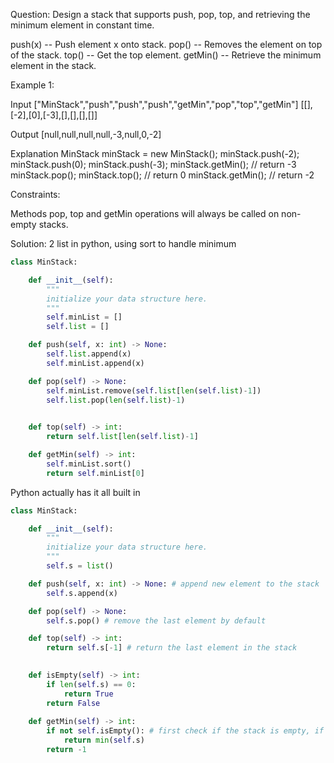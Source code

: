 Question: 
Design a stack that supports push, pop, top, and retrieving the minimum element in constant time.

push(x) -- Push element x onto stack.
pop() -- Removes the element on top of the stack.
top() -- Get the top element.
getMin() -- Retrieve the minimum element in the stack.
 

Example 1:

Input
["MinStack","push","push","push","getMin","pop","top","getMin"]
[[],[-2],[0],[-3],[],[],[],[]]

Output
[null,null,null,null,-3,null,0,-2]

Explanation
MinStack minStack = new MinStack();
minStack.push(-2);
minStack.push(0);
minStack.push(-3);
minStack.getMin(); // return -3
minStack.pop();
minStack.top();    // return 0
minStack.getMin(); // return -2
 

Constraints:

Methods pop, top and getMin operations will always be called on non-empty stacks.

Solution:
2 list in python, using sort to handle minimum
```python
class MinStack:

    def __init__(self):
        """
        initialize your data structure here.
        """
        self.minList = []
        self.list = []

    def push(self, x: int) -> None:
        self.list.append(x)
        self.minList.append(x)

    def pop(self) -> None:
        self.minList.remove(self.list[len(self.list)-1])
        self.list.pop(len(self.list)-1)
        

    def top(self) -> int:
        return self.list[len(self.list)-1]

    def getMin(self) -> int:
        self.minList.sort()
        return self.minList[0]
```

        
Python actually has it all built in
```python
class MinStack:

    def __init__(self):
        """
        initialize your data structure here.
        """
        self.s = list()

    def push(self, x: int) -> None: # append new element to the stack
        self.s.append(x)

    def pop(self) -> None:
        self.s.pop() # remove the last element by default

    def top(self) -> int:
        return self.s[-1] # return the last element in the stack
        

    def isEmpty(self) -> int:
        if len(self.s) == 0:
            return True
        return False
    
    def getMin(self) -> int:
        if not self.isEmpty(): # first check if the stack is empty, if not then we proceed
            return min(self.s)
        return -1
```
